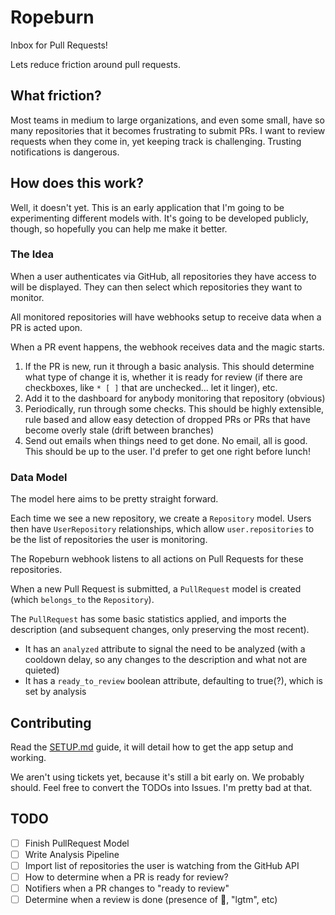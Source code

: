 # Ropeburn

Inbox for Pull Requests!

Lets reduce friction around pull requests.

## What friction?

Most teams in medium to large organizations, and even some small, have so many
repositories that it becomes frustrating to submit PRs. I want to review
requests when they come in, yet keeping track is challenging. Trusting
notifications is dangerous.

## How does this work?

Well, it doesn't yet. This is an early application that I'm going to be
experimenting different models with. It's going to be developed publicly,
though, so hopefully you can help me make it better.

### The Idea

When a user authenticates via GitHub, all repositories they have access to will
be displayed. They can then select which repositories they want to monitor.

All monitored repositories will have webhooks setup to receive data when a PR
is acted upon.

When a PR event happens, the webhook receives data and the magic starts.

1. If the PR is new, run it through a basic analysis. This should determine what type of change it is, whether it is ready for review (if there are checkboxes, like `* [ ]` that are unchecked... let it linger), etc.
2. Add it to the dashboard for anybody monitoring that repository (obvious)
3. Periodically, run through some checks. This should be highly extensible, rule based and allow easy detection of dropped PRs or PRs that have become overly stale (drift between branches)
4. Send out emails when things need to get done. No email, all is good. This should be up to the user. I'd prefer to get one right before lunch!

### Data Model

The model here aims to be pretty straight forward.

Each time we see a new repository, we create a `Repository` model. Users then
have `UserRepository` relationships, which allow `user.repositories` to be the
list of repositories the user is monitoring.

The Ropeburn webhook listens to all actions on Pull Requests for these repositories.

When a new Pull Request is submitted, a `PullRequest` model is created (which `belongs_to` the `Repository`).

The `PullRequest` has some basic statistics applied, and imports the description (and subsequent changes, only preserving the most recent).

* It has an `analyzed` attribute to signal the need to be analyzed (with a cooldown delay, so any changes to the description and what not are quieted)
* It has a `ready_to_review` boolean attribute, defaulting to true(?), which is set by analysis

## Contributing

Read the [SETUP.md](SETUP.md) guide, it will detail how to get the app setup and working.

We aren't using tickets yet, because it's still a bit early on. We probably
should. Feel free to convert the TODOs into Issues. I'm pretty bad at that.

## TODO

* [ ] Finish PullRequest Model
* [ ] Write Analysis Pipeline
* [ ] Import list of repositories the user is watching from the GitHub API
* [ ] How to determine when a PR is ready for review?
* [ ] Notifiers when a PR changes to "ready to review"
* [ ] Determine when a review is done (presence of :ship:, "lgtm", etc)
